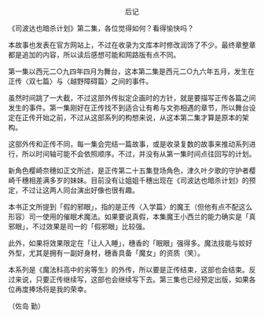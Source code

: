 <p align="center">后记</p>

《司波达也暗杀计划》第二集，各位觉得如何？看得愉快吗？

本故事也发表在官方网站上，不过在收录为文库本时修改润饰了不少。最终章整章都是追加的内容，所以读后感想可能和网路版有点不同。

第一集以西元二○九四年四月为舞台，这本第二集是西元二○九六年五月，发生在正传〈双七篇〉与〈越野障碍篇〉之间的事件。

虽然时间跳了一大截，不过这部外传拟定企画时的方针，就是要描写正传各篇之间发生的事件。第一集刚好在正传找不到适合让有希与文弥相遇的章节，所以舞台设定在正传开始之前，不过从这部系列的构想来说，从这本第二集才算是原本的架构。

这部外传和正传不同，每一集会完结一篇故事，或是收录复数的故事来推动系列进行，所以时间轴可能不会依照顺序。不过，并没有从第一集时间点往回写的计划。

新角色樱崎奈穗如正文所述，是正传第二十五集登场角色，津久叶夕歌的守护者樱崎千穗相差满多岁的妹妹。目前没有让姐姐千穗出现在《司波达也暗杀计划》的预定，不过让这两人同台演出好像也很有趣。

本书正文所提到「假的邪眼」，指的是正传〈入学篇〉的魔王（但他有点不配这么形容）司一使用的催眠术魔法。如果要说真假，本集魔王小西兰的能力确实是「真邪眼」，不过效果是司一的「假邪眼」比较强。

此外，如果将效果限定在「让人入睡」，穗香的「眠眼」强得多。魔法技能与姣好外型，尤其是拥有一副好身材，穗香具备「魔女」的资质（笑）。

本系列是《魔法科高中的劣等生》的外传，所以要是正传结束，这部也会结束。反过来说，只要正传继续写，这部也会继续写下去。第三集也已经预定出版，如果各位再度捧场将是我的荣幸。

（佐岛 勤）

